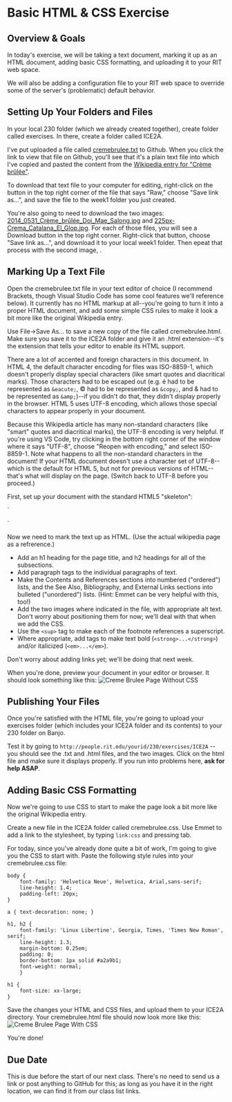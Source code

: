 # Basic HTML & CSS Exercise 

## Overview & Goals

In today's exercise, we will be taking a text document, marking it up as an HTML document, adding basic CSS formatting, and uploading it to your RIT web space. 

We will also be adding a configuration file to your RIT web space to override some of the server's (problematic) default behavior.

## Setting Up Your Folders and Files

In your local 230 folder (which we already created together), create folder called exercises. In there, create a folder called ICE2A. 

I've put uploaded a file called [cremebrulee.txt](cremebrulee.txt) to Github. When you click the link to view that file on Github, you'll see that it's a plain text file into which I've copied and pasted the content from the [Wikipedia entry for "Crème brûlée"](https://en.wikipedia.org/wiki/Cr%C3%A8me_br%C3%BBl%C3%A9e). 

To download that text file to your computer for editing, right-click on the button in the top right corner of the file that says "Raw," choose "Save link as...", and save the file to the week1 folder you just created.

You're also going to need to download the two images: [2014_0531_Crème_brûlée_Doi_Mae_Salong.jpg](2014_0531_Crème_brûlée_Doi_Mae_Salong.jpg) and [225px-Crema_Catalana_El_Glop.jpg](225px-Crema_Catalana_El_Glop.jpg). For each of those files, you will see a Download button in the top right corner. Right-click that button, choose "Save link as...", and download it to your local week1 folder. Then epeat that process with the second image, . 

## Marking Up a Text File

Open the cremebrulee.txt file in your text editor of choice (I recommend Brackets, though Visual Studio Code has some cool features we'll reference below). It currently has no HTML markup at all--you're going to turn it into a proper HTML document, and add some simple CSS rules to make it look a bit more like the original Wikipedia entry. 

Use File->Save As... to save a new copy of the file called cremebrulee.html. Make sure you save it to the ICE2A folder and give it an .html extension--it's the extension that tells your editor to enable its HTML support. 

There are a lot of accented and foreign characters in this document. In HTML 4, the default character encoding for files was ISO-8859-1, which doesn't properly display special characters (like smart quotes and diacritical marks). Those characters had to be escaped out (e.g. &eacute; had to be represented as `&eacute;`, &copy; had to be represented as `&copy;`, and & had to be represented as `&amp;`)--if you didn't do that, they didn't display properly in the browser. HTML 5 uses UTF-8 encoding, which allows those special characters to appear properly in your document.

Because this Wikipedia article has many non-standard characters (like "smart" quotes and diacritical marks), the UTF-8 encoding is very helpful. If you're using VS Code, try clicking in the bottom right corner of the window where it says "UTF-8", choose "Reopen with encoding," and select ISO-8859-1. Note what happens to all the non-standard characters in the document! If your HTML document doesn't use a character set of UTF-8--which is the default for HTML 5, but not for previous versions of HTML--that's what will display on the page. (Switch back to UTF-8 before you proceed.) 

First, set up your document with the standard HTML5 "skeleton":

`<!DOCTYPE html>
<html lang="en">
<head>
	<meta charset="utf-8" />
	<title></title>
</head>
<body>

</body>
</html>`

Now we need to mark the text up as HTML. (Use the actual wikipedia page as a refrerence.)

- Add an h1 heading for the page title, and h2 headings for all of the subsections.
- Add paragraph tags to the individual paragraphs of text. 
- Make the Contents and References sections into numbered ("ordered") lists, and the See Also, Bibliography, and External Links sections into bulleted ("unordered") lists. (Hint: Emmet can be very helpful with this, too!)
- Add the two images where indicated in the file, with appropriate alt text. Don't worry about positioning them for now; we'll deal with that when we add the CSS. 
- Use the `<sup>` tag to make each of the footnote references a superscript.
- Where appropriate, add tags to make text bold (`<strong>...</strong>`) and/or italicized (`<em>...</em>`).

Don't worry about adding links yet; we'll be doing that next week. 

When you're done, preview your document in your editor or browser. It should look something like this: ![Creme Brulee Page Without CSS](cremebrulee1.png)

## Publishing Your Files
 
Once you're satisfied with the HTML file, you're going to upload your exercises folder (which includes your ICE2A folder and its contents) to your 230 folder on Banjo. 

Test it by going to `http://people.rit.edu/yourid/230/exercises/ICE2A` -- you should see the .txt and .html files, and the two images. Click on the html file and make sure it displays properly. If you run into problems here, **ask for help ASAP**. 

## Adding Basic CSS Formatting
Now we're going to use CSS to start to make the page look a bit more like the original Wikipedia entry.

Create a new file in the ICE2A folder called cremebrulee.css. Use Emmet to add a link to the stylesheet, by typing `link:css` and pressing tab. 

For today, since you've already done quite a bit of work, I'm going to give you the CSS to start with. Paste the following style rules into your cremebrulee.css file:

```
body {
    font-family: 'Helvetica Neue', Helvetica, Arial,sans-serif;
    line-height: 1.4;
    padding-left: 20px;
}

a { text-decoration: none; }

h1, h2 {
    font-family: 'Linux Libertine', Georgia, Times, 'Times New Roman', serif;
    line-height: 1.3;
    margin-bottom: 0.25em;
    padding: 0;
    border-bottom: 1px solid #a2a9b1;
    font-weight: normal;
    }

h1 {
    font-size: xx-large;
}
```
Save the changes your HTML and CSS files, and upload them to your ICE2A directory. Your cremebrulee.html file should now look more like this: ![Creme Brulee Page With CSS](cremebrulee2.png)

You're done!

## Due Date
This is due before the start of our next class. There's no need to send us a link or post anything to GitHub for this; as long as you have it in the right location, we can find it from our class list links.
